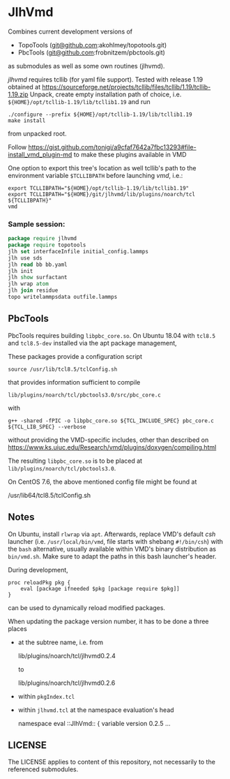 # JlhVmd

Combines current development versions of

* TopoTools (git@github.com:akohlmey/topotools.git)
* PbcTools  (git@github.com:frobnitzem/pbctools.git)

as submodules as well as some own routines (jlhvmd).

*jlhvmd* requires tcllib (for yaml file support).
Tested with release 1.19 obtained at
https://sourceforge.net/projects/tcllib/files/tcllib/1.19/tcllib-1.19.zip
Unpack, create empty installation path of choice, i.e.
`${HOME}/opt/tcllib-1.19/lib/tcllib1.19` and run

    ./configure --prefix ${HOME}/opt/tcllib-1.19/lib/tcllib1.19
    make install

from unpacked root.

Follow
https://gist.github.com/tonigi/a9cfaf7642a7fbc13293#file-install_vmd_plugin-md
to make these plugins available in VMD

One option to export this tree's location as well tcllib's path to
the environment variable `$TCLLIBPATH` before launching *vmd*, i.e.:

    export TCLLIBPATH="${HOME}/opt/tcllib-1.19/lib/tcllib1.19"
    export TCLLIBPATH="${HOME}/git/jlhvmd/lib/plugins/noarch/tcl ${TCLLIBPATH}"
    vmd

### Sample session:

```tcl
package require jlhvmd
package require topotools
jlh set interfaceInfile initial_config.lammps
jlh use sds
jlh read bb bb.yaml
jlh init
jlh show surfactant
jlh wrap atom
jlh join residue
topo writelammpsdata outfile.lammps
```

## PbcTools

PbcTools requires building `libpbc_core.so`. On Ubuntu 18.04
with `tcl8.5` and `tcl8.5-dev` installed via the apt package management,

These packages provide a configuration script


    source /usr/lib/tcl8.5/tclConfig.sh

that provides information sufficient to compile

    lib/plugins/noarch/tcl/pbctools3.0/src/pbc_core.c

with

    g++ -shared -fPIC -o libpbc_core.so ${TCL_INCLUDE_SPEC} pbc_core.c ${TCL_LIB_SPEC} --verbose

without providing the VMD-specific includes, other than described on
https://www.ks.uiuc.edu/Research/vmd/plugins/doxygen/compiling.html

The resulting `libpbc_core.so` is to be placed at
`lib/plugins/noarch/tcl/pbctools3.0`.

On CentOS 7.6, the above mentioned config file might be found at

  /usr/lib64/tcl8.5/tclConfig.sh

## Notes

On Ubuntu, install `rlwrap` via `apt`. Afterwards, replace VMD's default *csh*
launcher (i.e. `/usr/local/bin/vmd`, file starts with shebang `#!/bin/csh`)
with the `bash` alternative, usually available within VMD's binary distribution
as `bin/vmd.sh`. Make sure to adapt the paths in this bash launcher's header.

During development,

    proc reloadPkg pkg {
        eval [package ifneeded $pkg [package require $pkg]]
    }

can be used to dynamically reload modified packages.

When updating the package version number, it has to be done a three places

* at the subtree name, i.e. from

    lib/plugins/noarch/tcl/jlhvmd0.2.4

  to

    lib/plugins/noarch/tcl/jlhvmd0.2.6

* within `pkgIndex.tcl`
* within `jlhvmd.tcl` at the namespace evaluation's head

    namespace eval ::JlhVmd:: {
        variable version 0.2.5
        ...

## LICENSE

The LICENSE applies to content of this repository, not necessarily to the
referenced submodules.
